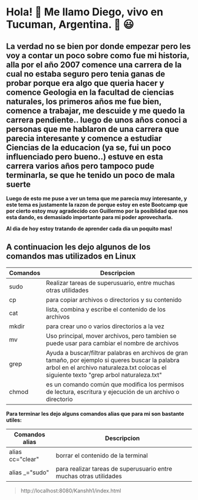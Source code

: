 
# Hola! 👋 Me llamo Diego, vivo en Tucuman, Argentina. 🙂 😃


## La verdad no se bien por donde empezar pero les voy a contar un poco sobre como fue mi historia, alla por el año 2007 comence una carrera de la cual no estaba seguro pero tenia ganas de probar porque era algo que queria hacer y comence Geologia en la facultad de ciencias naturales, los primeros años me fue bien, comence a trabajar, me descuide y me quedo la carrera pendiente.. luego de unos años conoci a personas que me hablaron de una carrera que parecia interesante y comence a estudiar Ciencias de la educacion (ya se, fui un poco influenciado pero bueno..) estuve en esta carrera varios años pero tampoco pude terminarla, se que he tenido un poco de mala suerte


**Luego de esto me puse a ver un tema que me parecia muy interesante, y este tema es justamente la razon de porque estoy en este Bootcamp que por cierto estoy muy agradecido con Guillermo por la posiblidad que nos esta dando, es demasiado importante para mi poder aprovecharla.**



**Al dia de hoy estoy tratando de aprender cada dia un poquito mas!** 





## A continuacion les dejo algunos de los comandos mas utilizados en Linux ##

|Comandos       |Descripcion     |
|---------------|----------------|
|sudo           |Realizar tareas de superusuario, entre muchas otras utilidades |
|cp             |para copiar archivos o directorios y su contenido |
|cat            |lista, combina y escribe el contenido de los archivos |
|mkdir          |para crear uno o varios directorios a la vez |
|mv             |Uso principal, mover archivos, pero tambien se puede usar para cambiar el nombre de archivos|
|grep           |Ayuda a buscar/filtrar palabras en archivos de gran tamaño, por ejemplo si queres buscar la palabra arbol en el archivo naturaleza.txt colocas el siguiente texto "grep arbol naturaleza.txt" |
|chmod          |es un comando común que modifica los permisos de lectura, escritura y ejecución de un archivo o directorio |



**Para terminar les dejo alguns comandos alias que para mi son bastante utiles:**

|Comandos alias           |Descripcion    |               
|-------------------------|---------------|
|alias cc="clear"         |borrar el contenido de la terminal |
|alias _="sudo"           |para realizar tareas de superusuario entre muchas otras utilidades |

> http://localhost:8080/Kanshh1/index.html